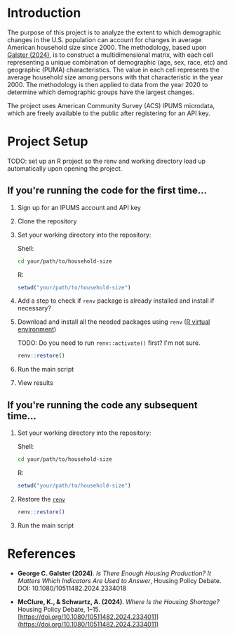 # Introduction

The purpose of this project is to analyze the extent to which demographic changes in the U.S. population can account for changes in average American household size since 2000. The methodology, based upon [Galster (2024)](#galster2024), is to construct a multidimensional matrix, with each cell representing a unique combination of demographic (age, sex, race, etc) and geographic (PUMA) characteristics. The value in each cell represents the average household size among persons with that characteristic in the year 2000. The methodology is then applied to data from the year 2020 to determine which demographic groups have the largest changes.

The project uses American Community Survey (ACS) IPUMS microdata, which are freely available to the public after registering for an API key.

# Project Setup

TODO: set up an R project so the renv and working directory load up automatically upon opening the project.

## If you're running the code for the first time...

1. Sign up for an IPUMS account and API key

2. Clone the repository

3. Set your working directory into the repository:

    Shell:
    
    ```sh
    cd your/path/to/household-size
    ```
    
    R:
    
    ```r
    setwd("your/path/to/household-size")
    ```

4. Add a step to check if `renv` package is already installed and install if necessary?

5. Download and install all the needed packages using `renv` ([R virtual environment](https://rstudio.github.io/renv/articles/renv.html))

    TODO: Do you need to run `renv::activate()` first? I'm not sure.

    ```r
    renv::restore()
    ```

5. Run the main script

6. View results

## If you're running the code any subsequent time...

1. Set your working directory into the repository:

    Shell:
    
    ```sh
    cd your/path/to/household-size
    ```
    
    R:
    
    ```r
    setwd("your/path/to/household-size")
    ```

2. Restore the [`renv`](https://rstudio.github.io/renv/articles/renv.html)

    ```r
    renv::restore()
    ```

3. Run the main script


# References

- <a name="galster2024" id="galster2024"></a>**George C. Galster (2024)**. *Is There Enough Housing Production? It Matters Which Indicators Are Used to Answer*, Housing Policy Debate. DOI: 10.1080/10511482.2024.2334018

- <a name="mcclure2024" id="mcclure2024"></a>**McClure, K., & Schwartz, A. (2024)**. *Where Is the Housing Shortage?* Housing Policy Debate, 1–15. [https://doi.org/10.1080/10511482.2024.2334011](https://doi.org/10.1080/10511482.2024.2334011)
